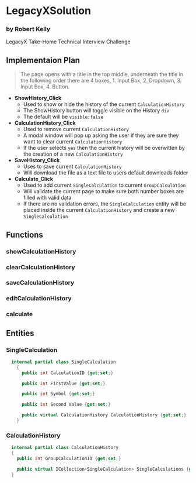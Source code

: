 # LegacyXSolution
### by Robert Kelly
LegacyX Take-Home Technical Interview Challenge

## Implementaion Plan
  > The page opens with a title in the top middle, underneath the title in the following order there are 4 boxes, 1. Input Box, 2. Dropdown, 3. Input Box, 4. Button.
  - **ShowHistory_Click**
    - Used to show or hide the history of the current `CalculationHistory`
    - The ShowHistory button will toggle visible on the History `div`
    - The default will be `visible:false`
  - **CalculationHistory_Click**
    - Used to remove current `CalculationHistory`
    - A modal window will pop up asking the user if they are sure they want to clear current `CalculationHistory`
    - If the user selects `yes` then the current history will be overwitten by the creation of a new `CalculationHistory`
  - **SaveHistory_Click**
    - Uses to save current `CalculationHistory`
    - Will download the file as a text file to users default downloads folder
  - **Calculate_Click**
    - Used to add current `SingleCalculation` to current `GroupCalculation`
    - Will validate the current page to make sure both number boxes are filled with valid data
    - If there are no validation errors, the `SingleCalculation` entity will be placed inside the current `CalculationHistory` and create a new `SingleCalculation`

## Functions
  ### showCalculationHistory
  
  ### clearCalculationHistory
  
  ### saveCalculationHistory
  
  ### editCalculationHistory
  
  ### calculate
  
## Entities
  ### SingleCalculation
  ```csharp
    internal partial class SingleCalculation
      {
        public int CalculationID {get;set;}

        public int FirstValue {get;set;}

        public int Symbol {get;set;}

        public int Second Value {get;set;}

        public virtual CalculationHistory CalculationHistory {get;set;}
      }
  ```
  
  ### CalculationHistory
  ```csharp
    internal partial class CalculationHistory
    {
      public int GroupCalculationID {get;set;}

      public virtual ICollection<SingleCalculation> SingleCalculations {get;set;}
    }
  ```
